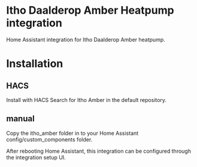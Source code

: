 # Itho Daalderop Amber Heatpump integration
Home Assistant integration for Itho Daalderop Amber heatpump.

# Installation
## HACS
Install with HACS Search for Itho Amber in the default repository.
## manual 
Copy the itho_amber folder in to your Home Assistant config/custom_components folder.

After rebooting Home Assistant, this integration can be configured through the integration setup UI.

